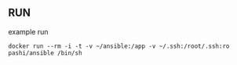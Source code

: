 ## RUN

example run
````
docker run --rm -i -t -v ~/ansible:/app -v ~/.ssh:/root/.ssh:ro pashi/ansible /bin/sh
````